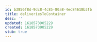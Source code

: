```yaml
---
id: b3856f8d-9dc8-4c85-80a8-4ec84618b3fb
title: deliveriesToContainer
desc: ''
updated: 1618573905229
created: 1618573905229
stub: true
---
```


